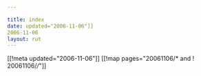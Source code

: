```yaml
---

title: index
date: updated="2006-11-06"]]
2006-11-06
layout: rut
---
```


[[!meta updated="2006-11-06"]]
[[!map pages="20061106/* and ! 20061106/*/*"]]
